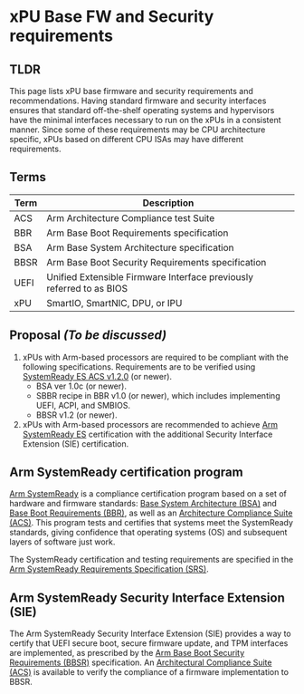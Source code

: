 # xPU Base FW and Security requirements

## TLDR

This page lists xPU base firmware and security requirements and recommendations. Having standard firmware and security interfaces ensures that standard off-the-shelf operating systems and hypervisors have the minimal interfaces necessary to run on the xPUs in a consistent manner. Since some of these requirements may be CPU architecture specific, xPUs based on different CPU ISAs may have different requirements.

## Terms

| Term | Description
|------|----------------------------------------------------------------------|
| ACS  | Arm Architecture Compliance test Suite                               |
| BBR  | Arm Base Boot Requirements specification                             |
| BSA  | Arm Base System Architecture specification                           |
| BBSR | Arm Base Boot Security Requirements specification                    |
| UEFI | Unified Extensible Firmware Interface previously referred to as BIOS |
| xPU  | SmartIO, SmartNIC, DPU, or IPU                                       |

## Proposal _(To be discussed)_

1. xPUs with Arm-based processors are required to be compliant with the following specifications. Requirements are to be verified using [SystemReady ES ACS v1.2.0](https://github.com/ARM-software/arm-systemready/tree/main/ES) (or newer).
     - BSA ver 1.0c (or newer).
     - SBBR recipe in BBR v1.0 (or newer), which includes implementing UEFI, ACPI, and SMBIOS.
     - BBSR v1.2 (or newer).
2. xPUs with Arm-based processors are recommended to achieve [Arm SystemReady ES](https://www.arm.com/architecture/system-architectures/systemready-certification-program/es) certification with the additional Security Interface Extension (SIE) certification.

## Arm SystemReady certification program

[Arm SystemReady](https://www.arm.com/architecture/system-architectures/systemready-certification-program) is a compliance certification program based on a set of hardware and firmware standards: [Base System Architecture (BSA)](https://developer.arm.com/documentation/den0094/latest) and [Base Boot Requirements (BBR)](https://developer.arm.com/documentation/den0044/latest), as well as an [Architecture Compliance Suite (ACS)](https://github.com/ARM-software/arm-systemready). This program tests and certifies that systems meet the SystemReady standards, giving confidence that operating systems (OS) and subsequent layers of software just work.

The SystemReady certification and testing requirements are specified in the [Arm SystemReady Requirements Specification (SRS)](https://developer.arm.com/documentation/den0109/latest).

## Arm SystemReady Security Interface Extension (SIE)

The Arm SystemReady Security Interface Extension (SIE) provides a way to certify that UEFI secure boot, secure firmware update, and TPM interfaces are implemented, as prescribed by the [Arm Base Boot Security Requirements (BBSR)](https://developer.arm.com/documentation/den0107/latest/) specification. An [Architectural Compliance Suite (ACS)](https://github.com/ARM-software/arm-systemready) is available to verify the compliance of a firmware implementation to BBSR.
